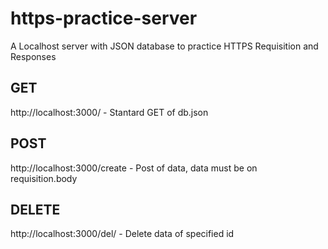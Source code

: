 # https-practice-server
A Localhost server with JSON database to practice HTTPS Requisition and Responses

## GET
http://localhost:3000/         - Stantard GET of db.json

## POST
http://localhost:3000/create   - Post of data, data must be on requisition.body

## DELETE
http://localhost:3000/del/<id> - Delete data of specified id
